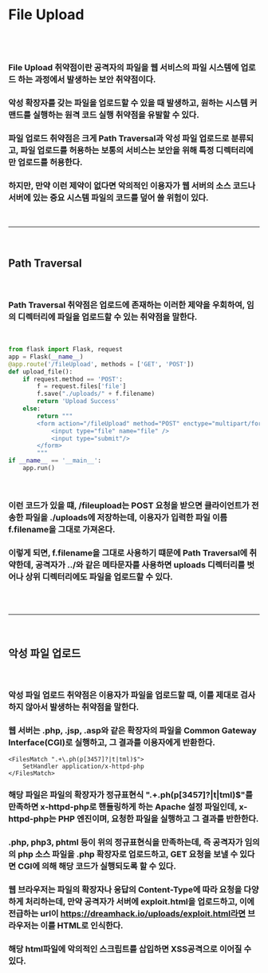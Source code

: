 # **File Upload**

<br>

<br>

### **File Upload** 취약점이란 공격자의 파일을 웹 서비스의 파일 시스템에 업로드 하는 과정에서 발생하는 보안 취약점이다.

### 악성 확장자를 갖는 파일을 업로드할 수 있을 때 발생하고, 원하는 시스템 커맨드를 실행하는 원격 코드 실행 취약점을 유발할 수 있다.

### 파일 업로드 취약점은 크게 Path Traversal과 악성 파일 업로드로 분류되고, 파일 업로드를 허용하는 보통의 서비스는 보안을 위해 특정 디렉터리에만 업로드를 허용한다.

### 하지만, 만약 이런 제약이 없다면 악의적인 이용자가 웹 서버의 소스 코드나 서버에 있는 중요 시스템 파일의 코드를 덮어 쓸 위험이 있다.
<br>

- - -

<br>

## Path Traversal

<br>

### Path Traversal 취약점은 업로드에 존재하는 이러한 제약을 우회하여, 임의 디렉터리에 파일을 업로드할 수 있는 취약점을 말한다.

<br>

```py
from flask import Flask, request
app = Flask(__name__)
@app.route('/fileUpload', methods = ['GET', 'POST'])
def upload_file():
	if request.method == 'POST':
		f = request.files['file']
		f.save("./uploads/" + f.filename)
		return 'Upload Success'
	else:
		return """
		<form action="/fileUpload" method="POST" enctype="multipart/form-data">
			<input type="file" name="file" />
			<input type="submit"/>
		</form>
		"""
if __name__ == '__main__':
	app.run()
```

<br>

### 이런 코드가 있을 떄, /fileupload는 POST 요청을 받으면 클라이언트가 전송한 파일을 ./uploads에 저장하는데, 이용자가 입력한 파일 이름 f.filename을 그대로 가져온다.

### 이렇게 되면, f.filename을 그대로 사용하기 떄문에 Path Traversal에 취약한데, 공격자가 ../와 같은 메타문자를 사용하면 uploads 디렉터리를 벗어나 상위 디렉터리에도 파일을 업로드할 수 있다.

<br><br>

- - -
<br>


## 악성 파일 업로드

<br>

### 악성 파일 업로드 취약점은 이용자가 파일을 업로드할 때, 이를 제대로 검사하지 않아서 발생하는 취약점을 말한다.

### 웹 서버는 .php, .jsp, .asp와 같은 확장자의 파일을 Common Gateway Interface(CGI)로 실행하고, 그 결과를 이용자에게 반환한다.

```
<FilesMatch ".+\.ph(p[3457]?|t|tml)$">
    SetHandler application/x-httpd-php
</FilesMatch>
```

### 해당 파일은 파일의 확장자가 정규표현식 ".+\.ph(p[3457]?|t|tml)$"를 만족하면 x-httpd-php로 핸들링하게 하는 Apache 설정 파일인데, x-httpd-php는 PHP 엔진이며, 요청한 파일을 실행하고 그 결과를 반한한다.

### .php, php3, phtml 등이 위의 정규표현식을 만족하는데, 즉 공격자가 임의의 php 소스 파일을 .php 확장자로 업로드하고, GET 요청을 보낼 수 있다면 CGI에 의해 해당 코드가 실행되도록 할 수 있다.

### 웹 브라우저는 파일의 확장자나 응답의 Content-Type에 따라 요청을 다양하게 처리하는데, 만약 공격자가 서버에 exploit.html을 업로드하고, 이에 전급하는 url이 https://dreamhack.io/uploads/exploit.html라면 브라우저는 이를 HTML로 인식한다.

### 해당 html파일에 악의적인 스크립트를 삽입하면 XSS공격으로 이어질 수 있다.